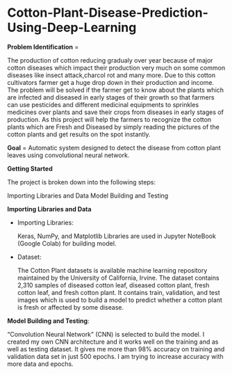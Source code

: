  # Cotton-Plant-Disease-Prediction-Using-Deep-Learning

**Problem Identification** = 

The production of cotton reducing gradualy over year because of major cotton diseases which impact their production very much on some common diseases like insect attack,charcol rot and many more. Due to this cotton cultivators farmer get a huge drop down in their production and income. The problem will be solved if the farmer get to know about the plants which are infected and diseased in early stages of their growth so that farmers can use pesticides and different medicinal equipments to sprinkles medicines over plants and save their crops from diseases in early stages of production. As this project will help the farmers to recognize the cotton plants which are Fresh and Diseased by simply reading the pictures of the cotton plants and get results on the spot instantly.

**Goal** = Automatic system designed to detect the disease from cotton plant leaves using convolutional neural network.

**Getting Started**

The project is broken down into the following steps:

Importing Libraries and Data
Model Building and Testing

**Importing Libraries and Data**

 * Importing Libraries:
    
      Keras, NumPy, and Matplotlib Libraries are used in Jupyter NoteBook (Google Colab) for building model.

 * Dataset:

      The Cotton Plant datasets is available machine learning repository maintained by the University of California, Irvine. The dataset contains 2,310 samples of diseased cotton leaf, diseased cotton plant, fresh cotton leaf, and fresh cotton plant. It contains train, validation, and test images which is used to build a model to predict whether a cotton plant is fresh or affected by some disease.
      
**Model Building and Testing**:
    
   “Convolution Neural Network” (CNN) is selected to build the model. I created my own CNN architecture and it works well on the training and as well as testing dataset. It gives me more than 98% accuracy on training and validation data set in just 500 epochs. I am trying to increase accuracy with more data and epochs.
